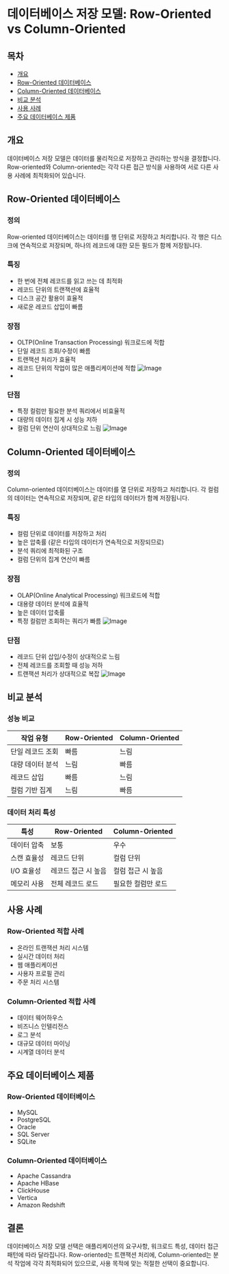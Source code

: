# 데이터베이스 저장 모델: Row-Oriented vs Column-Oriented

## 목차
- [개요](#개요)
- [Row-Oriented 데이터베이스](#row-oriented-데이터베이스)
- [Column-Oriented 데이터베이스](#column-oriented-데이터베이스)
- [비교 분석](#비교-분석)
- [사용 사례](#사용-사례)
- [주요 데이터베이스 제품](#주요-데이터베이스-제품)

## 개요
데이터베이스 저장 모델은 데이터를 물리적으로 저장하고 관리하는 방식을 결정합니다. Row-oriented와 Column-oriented는 각각 다른 접근 방식을 사용하여 서로 다른 사용 사례에 최적화되어 있습니다.

## Row-Oriented 데이터베이스

### 정의
Row-oriented 데이터베이스는 데이터를 행 단위로 저장하고 처리합니다. 각 행은 디스크에 연속적으로 저장되며, 하나의 레코드에 대한 모든 필드가 함께 저장됩니다.

### 특징
- 한 번에 전체 레코드를 읽고 쓰는 데 최적화
- 레코드 단위의 트랜잭션에 효율적
- 디스크 공간 활용이 효율적
- 새로운 레코드 삽입이 빠름

### 장점
- OLTP(Online Transaction Processing) 워크로드에 적합
- 단일 레코드 조회/수정이 빠름
- 트랜잭션 처리가 효율적
- 레코드 단위의 작업이 많은 애플리케이션에 적합
  ![Image](https://github.com/user-attachments/assets/cceff8d6-e8b3-496c-88e5-ed622361c3d3)
-
### 단점
- 특정 컬럼만 필요한 분석 쿼리에서 비효율적
- 대량의 데이터 집계 시 성능 저하
- 컬럼 단위 연산이 상대적으로 느림
  ![Image](https://github.com/user-attachments/assets/53d347ba-b52f-4b5a-9232-e6ca3368f4c8)
## Column-Oriented 데이터베이스

### 정의
Column-oriented 데이터베이스는 데이터를 열 단위로 저장하고 처리합니다. 각 컬럼의 데이터는 연속적으로 저장되며, 같은 타입의 데이터가 함께 저장됩니다.

### 특징
- 컬럼 단위로 데이터를 저장하고 처리
- 높은 압축률 (같은 타입의 데이터가 연속적으로 저장되므로)
- 분석 쿼리에 최적화된 구조
- 컬럼 단위의 집계 연산이 빠름

### 장점
- OLAP(Online Analytical Processing) 워크로드에 적합
- 대용량 데이터 분석에 효율적
- 높은 데이터 압축률
- 특정 컬럼만 조회하는 쿼리가 빠름
  ![Image](https://github.com/user-attachments/assets/690b018a-f722-4486-9468-de5694aab694)

### 단점
- 레코드 단위 삽입/수정이 상대적으로 느림
- 전체 레코드를 조회할 때 성능 저하
- 트랜잭션 처리가 상대적으로 복잡
  ![Image](https://github.com/user-attachments/assets/bb8eb76a-f8a3-4537-b401-06a0caa32af8)
## 비교 분석

### 성능 비교
| 작업 유형 | Row-Oriented | Column-Oriented |
|----------|--------------|-----------------|
| 단일 레코드 조회 | 빠름 | 느림 |
| 대량 데이터 분석 | 느림 | 빠름 |
| 레코드 삽입 | 빠름 | 느림 |
| 컬럼 기반 집계 | 느림 | 빠름 |

### 데이터 처리 특성
| 특성 | Row-Oriented | Column-Oriented |
|-----|--------------|-----------------|
| 데이터 압축 | 보통 | 우수 |
| 스캔 효율성 | 레코드 단위 | 컬럼 단위 |
| I/O 효율성 | 레코드 접근 시 높음 | 컬럼 접근 시 높음 |
| 메모리 사용 | 전체 레코드 로드 | 필요한 컬럼만 로드 |

## 사용 사례

### Row-Oriented 적합 사례
- 온라인 트랜잭션 처리 시스템
- 실시간 데이터 처리
- 웹 애플리케이션
- 사용자 프로필 관리
- 주문 처리 시스템

### Column-Oriented 적합 사례
- 데이터 웨어하우스
- 비즈니스 인텔리전스
- 로그 분석
- 대규모 데이터 마이닝
- 시계열 데이터 분석

## 주요 데이터베이스 제품

### Row-Oriented 데이터베이스
- MySQL
- PostgreSQL
- Oracle
- SQL Server
- SQLite

### Column-Oriented 데이터베이스
- Apache Cassandra
- Apache HBase
- ClickHouse
- Vertica
- Amazon Redshift

## 결론
데이터베이스 저장 모델 선택은 애플리케이션의 요구사항, 워크로드 특성, 데이터 접근 패턴에 따라 달라집니다. Row-oriented는 트랜잭션 처리에, Column-oriented는 분석 작업에 각각 최적화되어 있으므로, 사용 목적에 맞는 적절한 선택이 중요합니다.